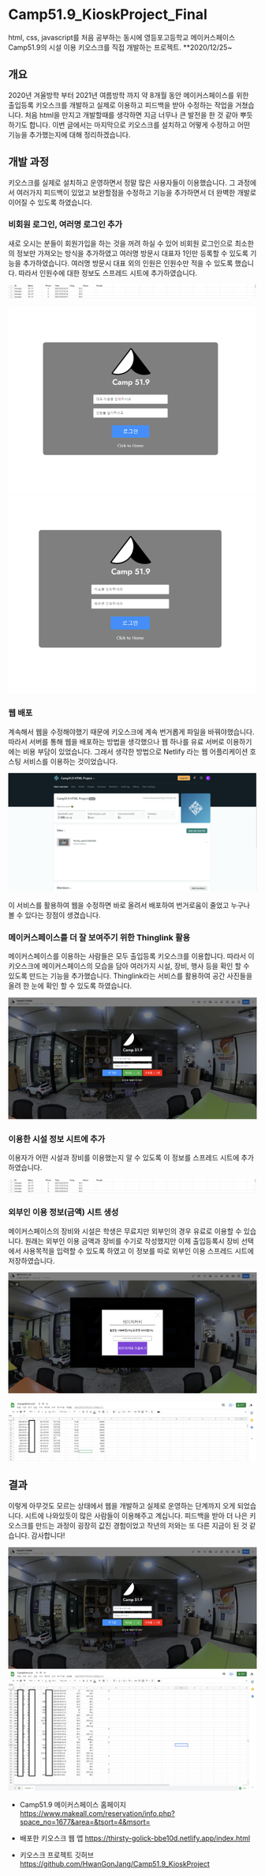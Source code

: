 # Camp51.9_KioskProject_Final

 html, css, javascript를 처음 공부하는 동시에 영등포고등학교 메이커스페이스 Camp51.9의 시설 이용 키오스크를 직접 개발하는 프로젝트. 
 **2020/12/25~

## 개요
 2020년 겨울방학 부터 2021년 여름방학 까지 약 8개월 동안 메이커스페이스를 위한 출입등록 키오스크를 개발하고 실제로 이용하고 피드백을 받아 수정하는 작업을 거쳤습니다. 처음 html을 만지고 개발할때를 생각하면 지금 너무나 큰 발전을 한 것 같아 뿌듯하기도 합니다. 이번 글에서는 마지막으로 키오스크를 설치하고 어떻게 수정하고 어떤 기능을 추가했는지에 대해 정리하겠습니다.


## 개발 과정

 키오스크를 실제로 설치하고 운영하면서 정말 많은 사용자들이 이용했습니다. 그 과정에서 여러가지 피드백이 있었고 보완할점을 수정하고 기능을 추가하면서 더 완벽한 개발로 이어질 수 있도록 하였습니다.



### 비회원 로그인, 여러명 로그인 추가

 새로 오시는 분들이 회원가입을 하는 것을 꺼려 하실 수 있어 비회원 로그인으로 최소한의 정보만 가져오는 방식을 추가하였고 여러명 방문시 대표자 1인만 등록할 수 있도록 기능을 추가하였습니다. 여러명 방문시 대표 외의 인원은 인원수만 적을 수 있도록 했습니다. 따라서 인원수에 대한 정보도 스프레드 시트에 추가하였습니다.

<img src='https://github.com/HwanGonJang/HwanGonJang.github.io/blob/master/Pictures/h5_2.png?raw=true'></img>

<img src='https://github.com/HwanGonJang/HwanGonJang.github.io/blob/master/Pictures/h5_7.png?raw=true'></img>
<img src='https://github.com/HwanGonJang/HwanGonJang.github.io/blob/master/Pictures/h5_8.png?raw=true'></img>


### 웹 배포

 계속해서 웹을 수정해야했기 때문에 키오스크에 계속 번거롭게 파일을 바꿔야했습니다. 따라서 서버를 통해 웹을 배포하는 방법을 생각했으나 웹 하나를 유료 서버로 이용하기에는 비용 부담이 있었습니다. 그래서 생각한 방법으로 Netlify 라는 웹 어플리케이션 호스팅 서비스를 이용하는 것이었습니다. 

<img src='https://github.com/HwanGonJang/HwanGonJang.github.io/blob/master/Pictures/h5_3.png?raw=true'></img>

 이 서비스를 활용하여 웹을 수정하면 바로 올려서 배포하여 번거로움이 줄었고 누구나 볼 수 있다는 장점이 생겼습니다. 



### 메이커스페이스를 더 잘 보여주기 위한 Thinglink 활용

 메이커스페이스를 이용하는 사람들은 모두 출입등록 키오스크를 이용합니다. 따라서 이 키오스크에 메이커스페이스의 모습을 담아 여러가지 시설, 장비, 행사 등을 확인 할 수 있도록 만드는 기능을 추가했습니다. Thinglink라는 서비스를 활용하여 공간 사진들을 올려 한 눈에 확인 할 수 있도록 하였습니다.

<img src='https://github.com/HwanGonJang/HwanGonJang.github.io/blob/master/Pictures/h5_6.png?raw=true'></img>



### 이용한 시설 정보 시트에 추가

 이용자가 어떤 시설과 장비를 이용했는지 알 수 있도록 이 정보를 스프레드 시트에 추가하였습니다.

<img src='https://github.com/HwanGonJang/HwanGonJang.github.io/blob/master/Pictures/h5_2.png?raw=true'></img>



### 외부인 이용 정보(금액) 시트 생성

 메이커스페이스의 장비와 시설은 학생은 무료지만 외부인의 경우 유료로 이용할 수 있습니다. 원래는 외부인 이용 금액과 장비를 수기로 작성했지만 이제 출입등록시 장비 선택에서 사용목적을 입력할 수 있도록 하였고 이 정보를 따로 외부인 이용 스프레드 시트에 저장하였습니다.

<img src='https://github.com/HwanGonJang/HwanGonJang.github.io/blob/master/Pictures/h5_4.png?raw=true'></img>

<img src='https://github.com/HwanGonJang/HwanGonJang.github.io/blob/master/Pictures/h5_5.png?raw=true'></img>



## 결과

 이렇게 아무것도 모르는 상태에서 웹을 개발하고 실제로 운영하는 단계까지 오게 되었습니다. 시트에 나와있듯이 많은 사람들이 이용해주고 계십니다. 피드백을 받아 더 나은 키오스크를 만드는 과정이 굉장히 값진 경험이었고 작년의 저와는 또 다른 지금이 된 것 같습니다. 감사합니다!

<img src='https://github.com/HwanGonJang/HwanGonJang.github.io/blob/master/Pictures/h5_6.png?raw=true'></img>
<img src='https://github.com/HwanGonJang/HwanGonJang.github.io/blob/master/Pictures/h5_1.png?raw=true'></img>




 * Camp51.9 메이커스페이스 홈페이지
 https://www.makeall.com/reservation/info.php?space_no=1677&area=&tsort=4&msort=

 * 배포한 키오스크 웹 앱
 https://thirsty-golick-bbe10d.netlify.app/index.html

 * 키오스크 프로젝트 깃허브
    https://github.com/HwanGonJang/Camp51.9_KioskProject
